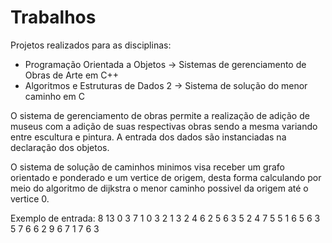# Trabalhos

Projetos realizados para as disciplinas:
  - Programação Orientada a Objetos -> Sistemas de gerenciamento de Obras de Arte em C++
  - Algoritmos e Estruturas de Dados 2 -> Sistema de solução do menor caminho em C


O sistema de gerenciamento de obras permite a realização de adição de museus com a adição de suas respectivas obras sendo a mesma variando entre escultura e pintura. A entrada dos dados são instanciadas na declaração dos objetos.

O sistema de solução de caminhos minimos visa receber um grafo orientado e ponderado e um vertice de origem, desta forma calculando por meio do algoritmo de dijkstra o menor caminho possivel da origem até o vertice 0.

Exemplo de entrada:
8 13
0 3 7
1 0 3
2 1 3
2 4 6
2 5 6
3 5 2
4 7 5
5 1 6
5 6 3
5 7 6
6 2 9
6 7 1
7 6 3
